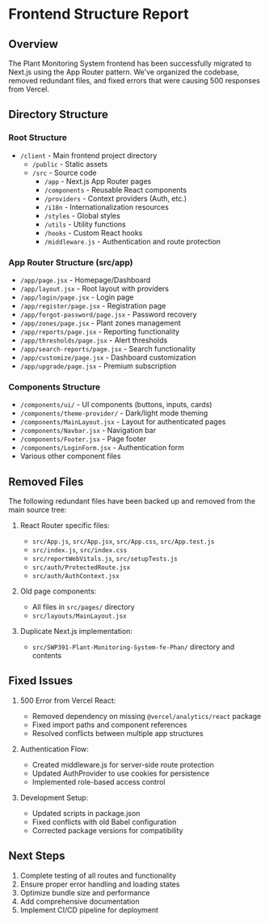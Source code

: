 # Frontend Structure Report

## Overview
The Plant Monitoring System frontend has been successfully migrated to Next.js using the App Router pattern. We've organized the codebase, removed redundant files, and fixed errors that were causing 500 responses from Vercel.

## Directory Structure

### Root Structure
- `/client` - Main frontend project directory
  - `/public` - Static assets
  - `/src` - Source code
    - `/app` - Next.js App Router pages
    - `/components` - Reusable React components
    - `/providers` - Context providers (Auth, etc.)
    - `/i18n` - Internationalization resources
    - `/styles` - Global styles
    - `/utils` - Utility functions
    - `/hooks` - Custom React hooks
    - `/middleware.js` - Authentication and route protection

### App Router Structure (src/app)
- `/app/page.jsx` - Homepage/Dashboard
- `/app/layout.jsx` - Root layout with providers
- `/app/login/page.jsx` - Login page
- `/app/register/page.jsx` - Registration page
- `/app/forgot-password/page.jsx` - Password recovery
- `/app/zones/page.jsx` - Plant zones management
- `/app/reports/page.jsx` - Reporting functionality
- `/app/thresholds/page.jsx` - Alert thresholds
- `/app/search-reports/page.jsx` - Search functionality
- `/app/customize/page.jsx` - Dashboard customization
- `/app/upgrade/page.jsx` - Premium subscription

### Components Structure
- `/components/ui/` - UI components (buttons, inputs, cards)
- `/components/theme-provider/` - Dark/light mode theming
- `/components/MainLayout.jsx` - Layout for authenticated pages
- `/components/Navbar.jsx` - Navigation bar
- `/components/Footer.jsx` - Page footer
- `/components/LoginForm.jsx` - Authentication form
- Various other component files

## Removed Files
The following redundant files have been backed up and removed from the main source tree:

1. React Router specific files:
   - `src/App.js`, `src/App.jsx`, `src/App.css`, `src/App.test.js`
   - `src/index.js`, `src/index.css`
   - `src/reportWebVitals.js`, `src/setupTests.js`
   - `src/auth/ProtectedRoute.jsx`
   - `src/auth/AuthContext.jsx`

2. Old page components:
   - All files in `src/pages/` directory
   - `src/layouts/MainLayout.jsx`

3. Duplicate Next.js implementation:
   - `src/SWP391-Plant-Monitoring-System-fe-Phan/` directory and contents

## Fixed Issues
1. 500 Error from Vercel React:
   - Removed dependency on missing `@vercel/analytics/react` package
   - Fixed import paths and component references
   - Resolved conflicts between multiple app structures

2. Authentication Flow:
   - Created middleware.js for server-side route protection
   - Updated AuthProvider to use cookies for persistence
   - Implemented role-based access control

3. Development Setup:
   - Updated scripts in package.json
   - Fixed conflicts with old Babel configuration
   - Corrected package versions for compatibility

## Next Steps
1. Complete testing of all routes and functionality
2. Ensure proper error handling and loading states
3. Optimize bundle size and performance
4. Add comprehensive documentation
5. Implement CI/CD pipeline for deployment